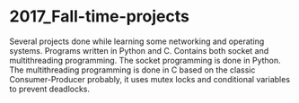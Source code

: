 # 2017_Fall-time-projects
Several projects done while learning some networking and operating systems. Programs written in Python and C. Contains both socket and multithreading programming. The socket programming is done in Python. The multithreading programming is done in C based on the classic Consumer-Producer probably, it uses mutex locks and conditional variables to prevent deadlocks.  
